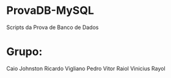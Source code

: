 # ProvaDB-MySQL

Scripts da Prova de Banco de Dados

# Grupo:

Caio Johnston
Ricardo Vigliano
Pedro Vitor Raiol
Vinicius Rayol
